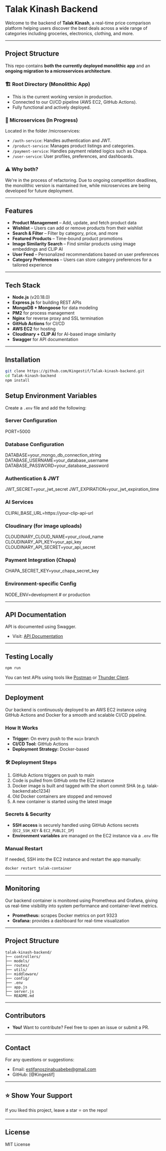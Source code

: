 # Talak Kinash Backend

Welcome to the backend of **Talak Kinash**, a real-time price comparison platform helping users discover the best deals across a wide range of categories including groceries, electronics, clothing, and more.

---

## Project Structure

This repo contains **both the currently deployed monolithic app** and an **ongoing migration to a microservices architecture**.

### 🏗 Root Directory (Monolithic App)
- This is the current working version in production.
- Connected to our CI/CD pipeline (AWS EC2, GitHub Actions).
- Fully functional and actively deployed.

### 🧱 Microservices (In Progress)
Located in the folder /microservices:

- `/auth-service`: Handles authentication and JWT.
- `/product-service`: Manages product listings and categories.
- `/payment-service`: Handles payment related logics such as Chapa.
- `/user-service`: User profiles, preferences, and dashboards.

### ⚠️ Why both?
We're in the process of refactoring. Due to ongoing competition deadlines, the monolithic version is maintained live, while microservices are being developed for future deployment.

---

## Features

- **Product Management** – Add, update, and fetch product data
- **Wishlist** – Users can add or remove products from their wishlist
- **Search & Filter** – Filter by category, price, and more
- **Featured Products** – Time-bound product promotions
- **Image Similarity Search** – Find similar products using image embeddings and CLIP AI
- **User Feed** – Personalized recommendations based on user preferences
- **Category Preferences** – Users can store category preferences for a tailored experience

---

## Tech Stack

- **Node.js** (v20.18.0)
- **Express.js** for building REST APIs
- **MongoDB + Mongoose** for data modeling
- **PM2** for process management
- **Nginx** for reverse proxy and SSL termination
- **GitHub Actions** for CI/CD
- **AWS EC2** for hosting
- **Cloudinary + CLIP AI** for AI-based image similarity
- **Swagger** for API documentation

---

## Installation

```bash
git clone https://github.com/Kingestif/Talak-kinash-backend.git
cd Talak-kinash-backend
npm install
```

## Setup Environment Variables
Create a `.env` file and add the following:

### Server Configuration
PORT=5000

### Database Configuration
DATABASE=your_mongo_db_connection_string
DATABASE_USERNAME=your_database_username
DATABASE_PASSWORD=your_database_password

### Authentication & JWT
JWT_SECRET=your_jwt_secret
JWT_EXPIRATION=your_jwt_expiration_time

### AI Services
CLIPAI_BASE_URL=https://your-clip-api-url

### Cloudinary (for image uploads)
CLOUDINARY_CLOUD_NAME=your_cloud_name
CLOUDINARY_API_KEY=your_api_key
CLOUDINARY_API_SECRET=your_api_secret

### Payment Integration (Chapa)
CHAPA_SECRET_KEY=your_chapa_secret_key

### Environment-specific Config
NODE_ENV=development # or production


---

## API Documentation

API is documented using Swagger.

- Visit: [API Documentation](https://talakkinash.duckdns.org/api-docs)

---

## Testing Locally

```bash
npm run 
```

You can test APIs using tools like [Postman](https://www.postman.com/) or [Thunder Client](https://www.thunderclient.com/).

---

## **Deployment**

Our backend is continuously deployed to an AWS EC2 instance using GitHub Actions and Docker for a smooth and scalable CI/CD pipeline.

### How It Works
- **Trigger:** On every push to the `main` branch
- **CI/CD Tool:** GitHub Actions
- **Deployment Strategy:** Docker-based


### 🛠 Deployment Steps
1. GitHub Actions triggers on push to main
2. Code is pulled from GitHub onto the EC2 instance
3. Docker image is built and tagged with the short commit SHA (e.g. talak-backend:abc1234)
4. Old Docker containers are stopped and removed
5. A new container is started using the latest image

### Secrets & Security
- **SSH access** is securely handled using GitHub Actions secrets (`EC2_SSH_KEY` & `EC2_PUBLIC_IP`)
- **Environment variables** are managed on the EC2 instance via a `.env` file

### Manual Restart
If needed, SSH into the EC2 instance and restart the app manually:

```bash
docker restart talak-container
```

---

## **Monitoring**

Our backend container is monitored using Prometheus and Grafana, giving us real-time visibility into system performance and container-level metrics.

- **Prometheus:** scrapes Docker metrics on port 9323
- **Grafana:** provides a dashboard for real-time visualization 

---

## Project Structure

```
talak-kinash-backend/
├── controllers/
├── models/
├── routes/
├── utils/
├── middleware/
├── config/
├── .env
├── app.js
├── server.js
└── README.md
```

---

## Contributors

- **You!** Want to contribute? Feel free to open an issue or submit a PR.

---

## Contact

For any questions or suggestions:
- Email: estifanoszinabuabebe@gmail.com
- GitHub: [@Kingestif]

---

## ⭐️ Show Your Support
If you liked this project, leave a star ⭐️ on the repo!

---

## License

MIT License

